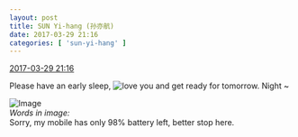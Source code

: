 ```yaml
---
layout: post
title: SUN Yi-hang (孙亦航)
date: 2017-03-29 21:16
categories: [ 'sun-yi-hang' ]
---
```


<div class="weibo-info">
  <a href="http://weibo.com/6108316220/EC4J7EPCz">2017-03-29 21:16</a>
</div>

Please have an early sleep, ![love you](http://img.t.sinajs.cn/t4/appstyle/expression/ext/normal/6d/lovea_org.gif) and get ready for tomorrow. Night ~

<!-- more -->

![Image](http://wx2.sinaimg.cn/mw690/006FnS5mgy1fe40qgqipyj305i01yglh.jpg)  
*Words in image:*  
Sorry, my mobile has only 98% battery left, better stop here.
